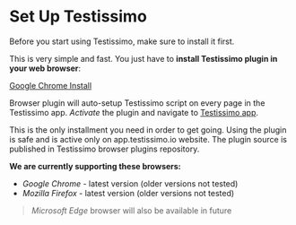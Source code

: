 # Set Up Testissimo

Before you start using Testissimo, make sure to install it first. 

This is very simple and fast. You just have to **install Testissimo plugin in your web browser**: 

[Google Chrome Install](https://chrome.google.com/webstore/detail/testissimo/kbndfdpfemdihkbgpaggicjhmfaeeobh "Google's Chrome Web Store") 

Browser plugin will auto-setup Testissimo script on every page in the Testissimo app. *Activate* the plugin and navigate to [Testissimo app](https://app.testissimo.io "Testissimo App").

This is the only installment you need in order to get going. Using the plugin is safe and is active only on app.testissimo.io website. The plugin source is published in Testissimo browser plugins repository. 

**We are currently supporting these browsers:**
* *Google Chrome* - latest version (older versions not tested) 
* *Mozilla Firefox* - latest version (older versions not tested) 

> *Microsoft Edge* browser will also be available in future
